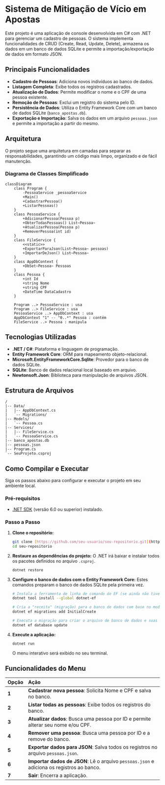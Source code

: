 # Sistema de Mitigação de Vício em Apostas

Este projeto é uma aplicação de console desenvolvida em C# com .NET para gerenciar um cadastro de pessoas. O sistema implementa funcionalidades de CRUD (Create, Read, Update, Delete), armazena os dados em um banco de dados SQLite e permite a importação/exportação de dados em formato JSON.

## Principais Funcionalidades

- **Cadastro de Pessoas**: Adiciona novos indivíduos ao banco de dados.
- **Listagem Completa**: Exibe todos os registros cadastrados.
- **Atualização de Dados**: Permite modificar o nome e o CPF de uma pessoa existente.
- **Remoção de Pessoas**: Exclui um registro do sistema pelo ID.
- **Persistência de Dados**: Utiliza o Entity Framework Core com um banco de dados SQLite (`banco_apostas.db`).
- **Exportação e Importação**: Salva os dados em um arquivo `pessoas.json` e permite a importação a partir do mesmo.

## Arquitetura

O projeto segue uma arquitetura em camadas para separar as responsabilidades, garantindo um código mais limpo, organizado e de fácil manutenção.


### Diagrama de Classes Simplificado

```mermaid
classDiagram
    class Program {
        -PessoaService _pessoaService
        +Main()
        +CadastrarPessoa()
        +ListarPessoas()
    }
    class PessoaService {
        +AdicionarPessoa(Pessoa p)
        +ObterTodasPessoas() List~Pessoa~
        +AtualizarPessoa(Pessoa p)
        +RemoverPessoa(int id)
    }
    class FileService {
        <<static>>
        +ExportarParaJson(List~Pessoa~ pessoas)
        +ImportarDeJson() List~Pessoa~
    }
    class AppDbContext {
        +DbSet~Pessoa~ Pessoas
    }
    class Pessoa {
        +int Id
        +string Nome
        +string CPF
        +DateTime DataCadastro
    }

    Program ..> PessoaService : usa
    Program ..> FileService : usa
    PessoaService ..> AppDbContext : usa
    AppDbContext "1" -- "0..*" Pessoa : contém
    FileService ..> Pessoa : manipula
```

## Tecnologias Utilizadas

- **.NET / C#**: Plataforma e linguagem de programação.
- **Entity Framework Core**: ORM para mapeamento objeto-relacional.
- **Microsoft.EntityFrameworkCore.Sqlite**: Provedor para o banco de dados SQLite.
- **SQLite**: Banco de dados relacional local baseado em arquivo.
- **Newtonsoft.Json**: Biblioteca para manipulação de arquivos JSON.

## Estrutura de Arquivos

```
/
|-- Data/
|   |-- AppDbContext.cs
|   `-- Migrations/
|-- Models/
|   `-- Pessoa.cs
|-- Services/
|   |-- FileService.cs
|   `-- PessoaService.cs
|-- banco_apostas.db
|-- pessoas.json
|-- Program.cs
`-- SeuProjeto.csproj
```

## Como Compilar e Executar

Siga os passos abaixo para configurar e executar o projeto em seu ambiente local.

### Pré-requisitos

- [.NET SDK](https://dotnet.microsoft.com/download) (versão 6.0 ou superior) instalado.

### Passo a Passo

1.  **Clone o repositório:**
    ```bash
    git clone [https://github.com/seu-usuario/seu-repositorio.git](https://github.com/seu-usuario/seu-repositorio.git)
    cd seu-repositorio
    ```

2.  **Restaure as dependências do projeto:**
    O .NET irá baixar e instalar todos os pacotes definidos no arquivo `.csproj`.
    ```bash
    dotnet restore
    ```

3.  **Configure o banco de dados com o Entity Framework Core:**
    Estes comandos preparam o banco de dados SQLite pela primeira vez.
    ```bash
    # Instala a ferramenta de linha de comando do EF (se ainda não tiver)
    dotnet tool install --global dotnet-ef

    # Cria a "receita" (migração) para o banco de dados com base no modelo Pessoa.cs
    dotnet ef migrations add InitialCreate

    # Executa a migração para criar o arquivo de banco de dados e suas tabelas
    dotnet ef database update
    ```

4.  **Execute a aplicação:**
    ```bash
    dotnet run
    ```
    O menu interativo será exibido no seu terminal.

## Funcionalidades do Menu

| Opção | Ação                                         |
| :---- | :------------------------------------------- |
| **1** | **Cadastrar nova pessoa**: Solicita Nome e CPF e salva no banco. |
| **2** | **Listar todas as pessoas**: Exibe todos os registros do banco. |
| **3** | **Atualizar dados**: Busca uma pessoa por ID e permite alterar seu nome e/ou CPF. |
| **4** | **Remover uma pessoa**: Busca uma pessoa por ID e a remove do banco. |
| **5** | **Exportar dados para JSON**: Salva todos os registros no arquivo `pessoas.json`. |
| **6** | **Importar dados de JSON**: Lê o arquivo `pessoas.json` e adiciona os registros ao banco. |
| **7** | **Sair**: Encerra a aplicação.                   |
